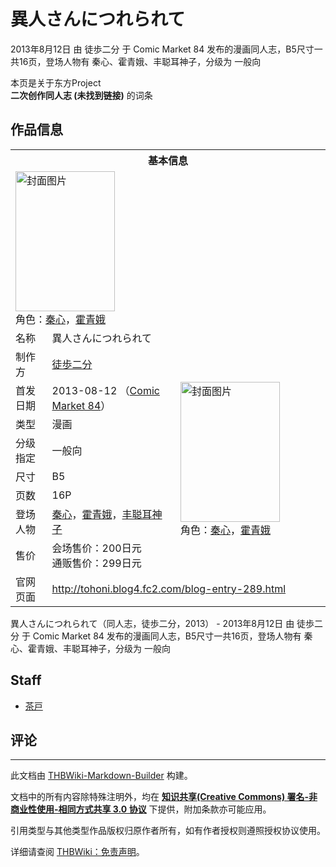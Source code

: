 # 異人さんにつれられて

<!-- source html: G:\repos\THBWiki-Markdown-Builder\THBWikiMarkdown\Temp\main\c\cf\ns0%3A%E7%95%B0%E4%BA%BA%E3%81%95%E3%82%93%E3%81%AB%E3%81%A4%E3%82%8C%E3%82%89%E3%82%8C%E3%81%A6.html -->

2013年8月12日 由 徒歩二分 于 Comic Market 84 发布的漫画同人志，B5尺寸一共16页，登场人物有 秦心、霍青娥、丰聪耳神子，分级为 一般向

本页是关于东方Project  
 **二次创作同人志 (未找到链接)** 的词条

## 作品信息

<table><tbody><tr><th colspan="3">基本信息</th></tr><tr><td class="cover-artwork-mobile" colspan="2"><a href="./文件-異人さんにつれられて封面.jpg.md" class="image" title="封面图片"><img alt="封面图片" src="https://upload.thwiki.cc/thumb/d/d7/%E7%95%B0%E4%BA%BA%E3%81%95%E3%82%93%E3%81%AB%E3%81%A4%E3%82%8C%E3%82%89%E3%82%8C%E3%81%A6%E5%B0%81%E9%9D%A2.jpg/159px-%E7%95%B0%E4%BA%BA%E3%81%95%E3%82%93%E3%81%AB%E3%81%A4%E3%82%8C%E3%82%89%E3%82%8C%E3%81%A6%E5%B0%81%E9%9D%A2.jpg" decoding="async" loading="lazy" width="159" height="224" srcset="https://upload.thwiki.cc/thumb/d/d7/%E7%95%B0%E4%BA%BA%E3%81%95%E3%82%93%E3%81%AB%E3%81%A4%E3%82%8C%E3%82%89%E3%82%8C%E3%81%A6%E5%B0%81%E9%9D%A2.jpg/238px-%E7%95%B0%E4%BA%BA%E3%81%95%E3%82%93%E3%81%AB%E3%81%A4%E3%82%8C%E3%82%89%E3%82%8C%E3%81%A6%E5%B0%81%E9%9D%A2.jpg 1.5x, https://upload.thwiki.cc/thumb/d/d7/%E7%95%B0%E4%BA%BA%E3%81%95%E3%82%93%E3%81%AB%E3%81%A4%E3%82%8C%E3%82%89%E3%82%8C%E3%81%A6%E5%B0%81%E9%9D%A2.jpg/317px-%E7%95%B0%E4%BA%BA%E3%81%95%E3%82%93%E3%81%AB%E3%81%A4%E3%82%8C%E3%82%89%E3%82%8C%E3%81%A6%E5%B0%81%E9%9D%A2.jpg 2x" data-file-width="425" data-file-height="600"></a><div class="cover-char">角色：<a href="./秦心.md" title="秦心">秦心</a>，<a href="./霍青娥.md" title="霍青娥">霍青娥</a></div></td>
</tr><tr><td class="label">名称</td><td colspan="2"> 異人さんにつれられて </td></tr><tr><td class="label">制作方</td><td><a href="./徒歩二分.md" title="徒歩二分">徒歩二分</a></td><td class="cover-artwork" rowspan="8" style="min-width:224px;"><a href="./文件-異人さんにつれられて封面.jpg.md" class="image" title="封面图片"><img alt="封面图片" src="https://upload.thwiki.cc/thumb/d/d7/%E7%95%B0%E4%BA%BA%E3%81%95%E3%82%93%E3%81%AB%E3%81%A4%E3%82%8C%E3%82%89%E3%82%8C%E3%81%A6%E5%B0%81%E9%9D%A2.jpg/159px-%E7%95%B0%E4%BA%BA%E3%81%95%E3%82%93%E3%81%AB%E3%81%A4%E3%82%8C%E3%82%89%E3%82%8C%E3%81%A6%E5%B0%81%E9%9D%A2.jpg" decoding="async" loading="lazy" width="159" height="224" srcset="https://upload.thwiki.cc/thumb/d/d7/%E7%95%B0%E4%BA%BA%E3%81%95%E3%82%93%E3%81%AB%E3%81%A4%E3%82%8C%E3%82%89%E3%82%8C%E3%81%A6%E5%B0%81%E9%9D%A2.jpg/238px-%E7%95%B0%E4%BA%BA%E3%81%95%E3%82%93%E3%81%AB%E3%81%A4%E3%82%8C%E3%82%89%E3%82%8C%E3%81%A6%E5%B0%81%E9%9D%A2.jpg 1.5x, https://upload.thwiki.cc/thumb/d/d7/%E7%95%B0%E4%BA%BA%E3%81%95%E3%82%93%E3%81%AB%E3%81%A4%E3%82%8C%E3%82%89%E3%82%8C%E3%81%A6%E5%B0%81%E9%9D%A2.jpg/317px-%E7%95%B0%E4%BA%BA%E3%81%95%E3%82%93%E3%81%AB%E3%81%A4%E3%82%8C%E3%82%89%E3%82%8C%E3%81%A6%E5%B0%81%E9%9D%A2.jpg 2x" data-file-width="425" data-file-height="600"></a><div class="cover-char">角色：<a href="./秦心.md" title="秦心">秦心</a>，<a href="./霍青娥.md" title="霍青娥">霍青娥</a></div></td>
</tr><tr><td class="label">首发日期</td><td>2013-08-12&#160;（<a href="/展会作品列表?e=Comic+Market%2384">Comic Market 84</a>）</td></tr><tr><td class="label">类型</td><td>漫画</td></tr><tr><td class="label">分级指定</td><td>一般向</td></tr><tr><td class="label">尺寸</td><td>B5</td></tr><tr><td class="label">页数</td><td>16P</td></tr><tr><td class="label">登场人物</td><td><a href="./秦心.md" title="秦心">秦心</a>，<a href="./霍青娥.md" title="霍青娥">霍青娥</a>，<a href="./丰聪耳神子.md" title="丰聪耳神子">丰聪耳神子</a></td></tr><tr><td class="label">售价</td><td>会场售价：200日元<br>通贩售价：299日元</td></tr>
<tr><td class="label">官网页面</td><td colspan="2"><a rel="nofollow" class="external free" href="http://tohoni.blog4.fc2.com/blog-entry-289.html">http://tohoni.blog4.fc2.com/blog-entry-289.html</a></td></tr></tbody></table>

異人さんにつれられて（同人志，徒歩二分，2013） - 2013年8月12日 由 徒歩二分 于 Comic Market 84 发布的漫画同人志，B5尺寸一共16页，登场人物有 秦心、霍青娥、丰聪耳神子，分级为 一般向

## Staff
- [茶戸](./茶戸.md)


## 评论




---

此文档由 [THBWiki-Markdown-Builder](https://github.com/Delsin-Yu/THBWiki-Markdown-Builder) 构建。

文档中的所有内容除特殊注明外，均在 [**知识共享(Creative Commons) 署名-非商业性使用-相同方式共享 3.0 协议**](https://creativecommons.org/licenses/by-sa/3.0/deed.zh-hans) 下提供，附加条款亦可能应用。

引用类型与其他类型作品版权归原作者所有，如有作者授权则遵照授权协议使用。

详细请查阅 [THBWiki：免责声明](https://thbwiki.cc/THBWiki:%E5%85%8D%E8%B4%A3%E5%A3%B0%E6%98%8E)。

